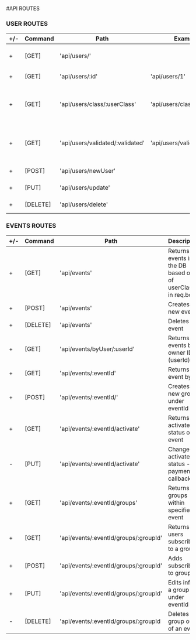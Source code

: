 #API ROUTES

### USER ROUTES

| +/- | Command  | Path                             | Example                     | Description                                                 |
| --- | -------- | -------------------------------- | --------------------------- | ----------------------------------------------------------- |
| +   | [GET]    | 'api/users/'                     |                             | Returns all users in the DB                                 |
| +   | [GET]    | 'api/users/:id'                  | 'api/users/1'               | Returns user by user ID                                     |
| +   | [GET]    | 'api/users/class/:userClass'     | 'api/users/class/2'         | Returns all users in :userClass (admin, user, probationary) |
| +   | [GET]    | 'api/users/validated/:validated' | 'api/users/validated/false' | Returns users by activated status (true / false)            |
| +   | [POST]   | 'api/users/newUser'              |                             | Creates a new user                                          |
| +   | [PUT]    | 'api/users/update'               |                             | Updates a user                                              |
| +   | [DELETE] | 'api/users/delete'               |                             | Deletes a user                                              |

### EVENTS ROUTES

| +/- | Command  | Path                                  | Description                                                     |
| --- | -------- | ------------------------------------- | --------------------------------------------------------------- |
| +   | [GET]    | 'api/events'                          | Returns all events in the DB based off of userClass in req.body |
| +   | [POST]   | 'api/events'                          | Creates a new event                                             |
| +   | [DELETE] | 'api/events'                          | Deletes an event                                                |
| +   | [GET]    | 'api/events/byUser/:userId'           | Returns all events by owner ID (userId)                         |
| +   | [GET]    | 'api/events/:eventId'                 | Returns event by ID                                             |
| +   | [POST]   | 'api/events/:eventId/'                | Creates a new group under eventId                               |
| +   | [GET]    | 'api/events/:eventId/activate'        | Returns activated status of event                               |
| -   | [PUT]    | 'api/events/:eventId/activate'        | Changes activated status - payment callback url                 |
| +   | [GET]    | 'api/events/:eventId/groups'          | Returns all groups within specified event                       |
| +   | [GET]    | 'api/events/:eventId/groups/:groupId' | Returns all users subscribed to a group                         |
| +   | [POST]   | 'api/events/:eventId/groups/:groupId' | Adds subscriber to group                                        |
| +   | [PUT]    | 'api/events/:eventId/groups/:groupId' | Edits info of a group under eventId                             |
| -   | [DELETE] | 'api/events/:eventId/groups/:groupId  | Deletes a group out of an event                                 |

